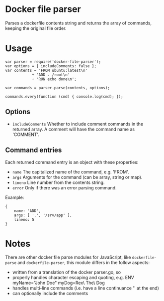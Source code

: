 # Docker file parser

Parses a dockerfile contents string and returns the array of commands, keeping
the original file order.

# Usage

    var parser = require('docker-file-parser');
    var options = { includeComments: false };
    var contents = 'FROM ubuntu:latest\n'
                + 'ADD . /root\n'
                + 'RUN echo done\n';

    var commands = parser.parse(contents, options);

    commands.every(function (cmd) { console.log(cmd); });

## Options

 * `includeComments` Whether to include comment commands in the returned array.
   A comment will have the command name as 'COMMENT'.

## Command entries

Each returned command entry is an object with these properties:

 * `name` The capitalized name of the command, e.g. 'FROM'.
 * `args` Arguments for the command (can be array, string or map).
 * `lineno` Line number from the contents string.
 * `error` Only if there was an error parsing command.

Example:

    {
        name: 'ADD',
        args: [ '.', '/srv/app' ],
        lineno: 5
    }


# Notes

There are other docker file parse modules for JavaScript, like
`dockerfile-parse` and `dockerfile-parser`, this module differs in the follow
aspects:

* written from a translation of the docker parser.go, so
* properly handles character escaping and quoting, e.g. ENV myName="John Doe" myDog=Rex\ The\ Dog
* handles multi-line commands (i.e. have a line continuance '\' at the end)
* can optionally include the comments

